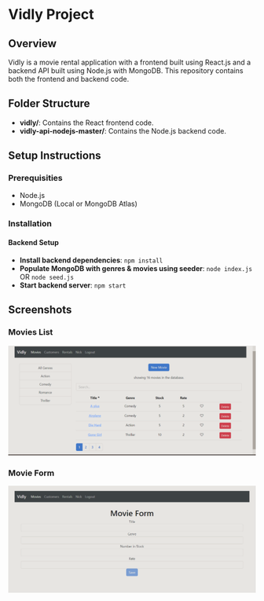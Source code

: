 # Vidly Project

## Overview

Vidly is a movie rental application with a frontend built using React.js and a backend API built using Node.js with MongoDB. This repository contains both the frontend and backend code.

## Folder Structure

- **vidly/**: Contains the React frontend code.
- **vidly-api-nodejs-master/**: Contains the Node.js backend code.

## Setup Instructions

### Prerequisities

- Node.js
- MongoDB (Local or MongoDB Atlas)

### Installation

#### Backend Setup

- **Install backend dependencies**: `npm install`
- **Populate MongoDB with genres & movies using seeder**: `node index.js` OR `node seed.js`
- **Start backend server**: `npm start`

## Screenshots

### Movies List

![Movies List](./screenshots/movies_list.png)

### Movie Form

![Movie Form](./screenshots/movie_form.png)
